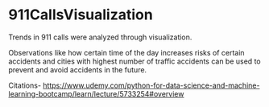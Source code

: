 # 911CallsVisualization

Trends in 911 calls were analyzed through visualization.

Observations like how certain time of the day increases risks of certain accidents and cities with highest number of traffic 
accidents can be used to prevent and avoid accidents in the future.



Citations-
https://www.udemy.com/python-for-data-science-and-machine-learning-bootcamp/learn/lecture/5733254#overview 

